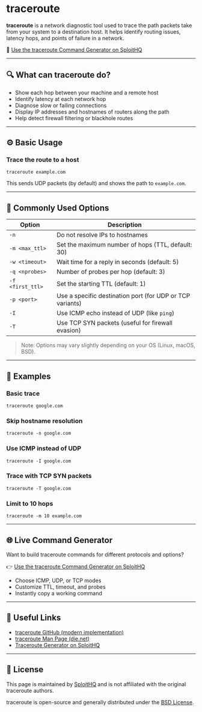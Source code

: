# traceroute

**traceroute** is a network diagnostic tool used to trace the path packets take from your system to a destination host. It helps identify routing issues, latency hops, and points of failure in a network.

🔗 [Use the traceroute Command Generator on SploitHQ](https://sploithq.com/traceroute)

---

## 🔍 What can traceroute do?

- Show each hop between your machine and a remote host
- Identify latency at each network hop
- Diagnose slow or failing connections
- Display IP addresses and hostnames of routers along the path
- Help detect firewall filtering or blackhole routes

---

## ⚙️ Basic Usage

### Trace the route to a host
```
traceroute example.com
```

This sends UDP packets (by default) and shows the path to `example.com`.

---

## 🧰 Commonly Used Options

| Option              | Description                                                       |
|---------------------|-------------------------------------------------------------------|
| `-n`                | Do not resolve IPs to hostnames                                   |
| `-m <max_ttl>`      | Set the maximum number of hops (TTL, default: 30)                 |
| `-w <timeout>`      | Wait time for a reply in seconds (default: 5)                     |
| `-q <nprobes>`      | Number of probes per hop (default: 3)                             |
| `-f <first_ttl>`    | Set the starting TTL (default: 1)                                 |
| `-p <port>`         | Use a specific destination port (for UDP or TCP variants)         |
| `-I`                | Use ICMP echo instead of UDP (like `ping`)                        |
| `-T`                | Use TCP SYN packets (useful for firewall evasion)                 |

> Note: Options may vary slightly depending on your OS (Linux, macOS, BSD).

---

## 🧪 Examples

### Basic trace
```
traceroute google.com
```

### Skip hostname resolution
```
traceroute -n google.com
```

### Use ICMP instead of UDP
```
traceroute -I google.com
```

### Trace with TCP SYN packets
```
traceroute -T google.com
```

### Limit to 10 hops
```
traceroute -m 10 example.com
```

---

## 🌐 Live Command Generator

Want to build traceroute commands for different protocols and options?

👉 [Use the traceroute Command Generator on SploitHQ](https://sploithq.com/traceroute)

- Choose ICMP, UDP, or TCP modes
- Customize TTL, timeout, and probes
- Instantly copy a working command

---

## 🔗 Useful Links

- [traceroute GitHub (modern implementation)](https://github.com/aabc/traceroute)
- [traceroute Man Page (die.net)](https://linux.die.net/man/8/traceroute)
- [Traceroute Generator on SploitHQ](https://sploithq.com/traceroute)

---

## 📄 License

This page is maintained by [SploitHQ](https://sploithq.com) and is not affiliated with the original traceroute authors.

traceroute is open-source and generally distributed under the [BSD License](https://opensource.org/licenses/BSD-3-Clause).
